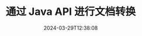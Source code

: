 ---
############################# Static ############################
layout: "landing"
date: 2024-03-29T12:38:08
draft: false

product: "Conversion"
product_tag: "conversion"
platform: Java
platform_tag: java

############################# Drop-down ############################
supported_platforms:
  items:
    # supported_platforms loop
    - title: ".NET"
      tag: "net"
    # supported_platforms loop
    - title: "Java"
      tag: "java"
    # supported_platforms loop
    - title: "Node.js"
      tag: "nodejs-java" 


############################# Head ############################
head_title: "Java文档转换API |转换 PDF、Word、Excel、PPTX、HTML 和图像"
head_description: "Java 文档转换 API。转换 PDF、Word、DOC、DOCX、Excel、电子表格、PPT、PPTX、HTML、PSD、MPT、MPP、电子邮件、MSG、EMLX、A​​utoCAD 和图像文件格式。"

############################# Header ############################
title: "通过 Java API 进行文档转换"
description: "强大的转换 API，可转换 PDF、Microsoft Office、HTML、电子书和图像文件"
words:
  for: "for"

actions:
  main: "免费 Maven 下载"
  main_link: "https://releases.groupdocs.com/java/repo/com/groupdocs/groupdocs-conversion/"
  alt: "许可"
  alt_link: "https://purchase.groupdocs.com/pricing/conversion/java"
  title: "准备好开始了吗？"
  description: "免费试用 GroupDocs.Conversion 功能或申请许可证"

release:
  title: "版本 {0} 已发布"
  notes: "看看有什么新鲜事"
  downloads: "下载"
  link: "https://releases.groupdocs.com/conversion/java/release-notes/latest/"

code:
  title: "如何用Java转换PDF文件"
  more: "更多示例"
  more_link: "https://github.com/groupdocs-conversion/GroupDocs.Conversion-for-Java"
  install: |
    <dependencies>
      <dependency>
        <groupId>com.groupdocs</groupId>
        <artifactId>groupdocs-conversion</artifactId>
        <version>{0}</version>
      </dependency>
    </dependencies>

    <repositories>
      <repository>
        <id>repository.groupdocs.com</id>
        <name>GroupDocs Repository</name>
        <url>https://repository.groupdocs.com/repo/</url>
      </repository>
    </repositories>
  content: |
    ```java {style=abap}
    // 加载源 PDF 文件 
    Converter converter = new Converter("resume.pdf");
    
    // 设置转换选项  
    WordProcessingConvertOptions convertOptions = 
        new WordProcessingConvertOptions();

    // 将 PDF 转换为 DOCX
    converter.convert("resume.docx", convertOptions);
    ```
############################# Overview ############################
overview:
  enable: true
  title: "GroupDocs.Conversion 概览"
  description: "探索 API 的功能，以便在 Java 应用程序中快速、完美地转换 PDF、Microsoft Office、HTML、电子书和图像文件"
  features:
    # feature loop
    - title: "简化转换"
      content: "借助 GroupDocs.Conversion API，您可以轻松地将不同格式的文档转换为 PDF、Microsoft Office、HTML、电子书和图像文件。 API 提供灵活而强大的选项，确保整个转换过程中内容和文档结构的完整性。"

    # feature loop
    - title: "轻松切换格式"
      content: "使用 GroupDocs.Conversion API 的过程非常简单，只需要一种方法和一组选项即可轻松在不同格式之间切换。"

    # feature loop
    - title: "跨平台兼容性"
      content: "探索具有固有跨平台兼容性的转换解决方案，满足更广泛的用户群，并确保在各种环境中实现最佳性能，满足您的所有文档转换要求。"

############################# Platforms ############################
platforms:
  enable: true
  title: "平台独立性"
  description: "GroupDocs.Conversion for Java 支持以下操作系统、框架和包管理器"
  items:
    # platform loop
    - title: "Amazon"
      image: "amazon"
    # platform loop
    - title: "Docker"
      image: "docker"
    # platform loop
    - title: "Azure"
      image: "azure"
    # platform loop
    - title: "Eclipse"
      image: "eclipse"
    # platform loop
    - title: "IntelliJ"
      image: "intellij"
    # platform loop
    - title: "Windows"
      image: "windows"
    # platform loop
    - title: "Linux"
      image: "linux"
    # platform loop
    - title: "Maven"
      image: "maven"


############################# File formats ############################
formats:
  enable: true
  title: "支持的文件格式"
  description: |
    GroupDocs.Conversion for Java 支持以下[文件格式](https://docs.groupdocs.com/conversion/java/supported-file-formats/) 的操作。
  groups:
    # group loop
    - color: "green"
      content: |
        ### 文档格式
        * **Documents:** PDF, XPS, TEX
        * **Word:** DOC, DOCX, DOCM, DOT, DOTX, DOTM, RTF, TXT
        * **PowerPoint:** PPT, PPTX, PPS, PPSX, ODP, OTP
        * **Excel:** XLS, XLSX, XLSM, XLSB, XLTM, XLTX, XLT, XLAM
        * **Visio:** VSDX, VSDM, VSSX, VSTX, VSTM, VSSM, VSX, VTX, VDX
        * **OpenDocument:** ODT, OTT, ODS
    # group loop
    - color: "blue"
      content: |
        ### 图像与多媒体
        * **Images:** BMP, JPEG, PNG, GIF, TIFF, SVG, PS
        * **Diagram:** VSDX, DRAW, LUCIDCHART
        * **CAD & GIS:** DWG, DXF, DWF, IFC, SHP, KML, GEOJSON
        * **Audio:** MP3, WAV, FLAC, AAC, OGG
        * **Video:** MP4, AVI, MKV, MOV, WMV
        * **3D & Vector:** SVG, AI, EPS, CDR, STL, OBJ, FBX, DAE, GLB     
      # group loop
    - color: "red"
      content: |
        ### 其他格式        
        * **eBook:** EPUB, MOBI, AZW, FB2
        * **Web:**  HTML, MHTML, MHT
        * **Archives:** ZIP, TAR, RAR, 7Z, BZ2, GZ
        * **Email & Outlook:** PST, OST, MSG, EML
        * **Finance:** QFX, OFX
        * **OneNote:**  ONE

############################# Features ############################
features:
  enable: true
  title: "GroupDocs.Conversion 功能"
  description: "将 PDF 和 Office 文档无缝转换为 HTML、JPG、PNG、BMP、TIFF、SVG 和许多其他格式。 Java API 的 GroupDocs.Conversion 旨在易于使用并集成到您的项目中。它支持所有流行的文档格式，并能够自定义转换过程。"

  items:
    # feature loop
    - icon: "merge"
      title: "多格式转换"
      content: "轻松在各种格式之间转换文件，包括 PDF、DOCX、XLSX、PPTX 等。"

    # feature loop
    - icon: "split"
      title: "高保真输出"
      content: "在转换过程中保留文档的原始质量和格式。"

    # feature loop
    - icon: "move"
      title: "转换多个文件"
      content: "转换多个文件并将它们组合成一个存档，从而简化转换内容的组织。"

    # feature loop
    - icon: "remove"
      title: "多页文档到图像"
      content: "将多页文档逐页转换为图像，从而能够精确控制转换过程并促进基于图像的文档提取和分析。"

    # feature loop
    - icon: "rotate"
      title: "可定制的设置"
      content: "微调分辨率、质量和布局等转换参数以满足特定要求。"

    # feature loop
    - icon: "swap"
      title: "安全处理"
      content: "通过受密码保护的文件转换选项确保数据隐私。"

    # feature loop
    - icon: "extract"
      title: "API集成"
      content: "将转换功能无缝集成到您的 Java 应用程序中，使其成为您工作流程的无缝组成部分。"

    # feature loop
    - icon: "orientation"
      title: "稳健的转换"
      content: "确保可靠且无错误的文件转换，保证转换后文档的准确性和完整性。"

    # feature loop
    - icon: "preview"
      title: "转换档案中的文档"
      content: "从档案中提取并转换文档，从而能够转换压缩文件中存储的内容。"

############################# Code samples ############################
code_samples:
  enable: true
  title: "代码示例"
  description: "Java 操作的典型 GroupDocs.Conversion 的一些用例"
  items:
    # code sample loop
    - title: "将 PDF 转换为图像"
      content: |
        常见的情况是将整个 PDF 文档或特定页面转换为图像集合。 GroupDocs.Conversion for Java 提供将 PDF 转换为各种图像格式的功能，例如 TIFF、JPG、PNG、GIF、BMP 等。  
        您可以使用 ImageFileType 类选择您喜欢的图像格式。
        {{< landing/code title="在 Java 中将 PDF 转换为 PNG">}}
        ```java {style=abap}
        import com.groupdocs.conversion.Converter;
        import com.groupdocs.conversion.filetypes.ImageFileType;
        import com.groupdocs.conversion.options.convert.ImageConvertOptions;
        //...

        // 加载源 PDF 文件
        Converter converter = new Converter("resume.pdf");
        
        // 设置转换选项并指定输出图像类型
        ImageConvertOptions convertOptions = new ImageConvertOptions();
        convertOptions.setFormat(ImageFileType.Png);

        // 将 PDF 文档的每一页转换为 PNG
        converter.convert("page.png", convertOptions);
        ```
        {{< /landing/code >}}
    # code sample loop
    - title: "转换大文档的一部分"
      content: |
        使用 GroupDocs.Conversion for Java，您可以轻松地从冗长的文档中转换特定页面。  
        根据您的要求，您有两种方法可以实现此目的。您可以转换一系列页面或转换特定页面。
        {{< landing/code title="在 Java 中将 DOCX（第 2-4 页）转换为 PDF">}}
        ```java {style=abap}   
        import com.groupdocs.conversion.Converter;
        import com.groupdocs.conversion.options.convert.PdfConvertOptions;
        //...

        // 加载源 DOCX 文件
        Converter converter = new Converter("booklet.docx");
           
        // 设置选项并指定要转换的页面范围
        PdfConvertOptions convertOptions = new PdfConvertOptions();
        convertOptions.setPageNumber(2);
        convertOptions.setPagesCount(3);

        // 将第 2-4 页转换为 PDF
        converter.convert("pages-2-4.pdf", convertOptions);
        ```
        {{< /landing/code >}}
        
---